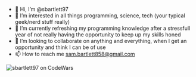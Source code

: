 - 👋 Hi, I’m @sbartlett97
- 👀 I’m interested in all things programming, science, tech (your typical geek/nerd stuff really)
- 🌱 I’m currently refreshing my programming knowledge after a stressfull year of not really having the opportunity to keep up
      my skills honed 
- 💞️ I’m looking to collaborate on anything and everything, when I get an opportunity and think I can be of use
- 📫 How to reach me sam.bartlett858@gmail.com

<!---
sbartlett97/sbartlett97 is a ✨ special ✨ repository because its `README.md` (this file) appears on your GitHub profile.
You can click the Preview link to take a look at your changes.
--->
![sbartlett97 on CodeWars](https://www.codewars.com/users/sbartlett97/badges/small "Code wars banner")
